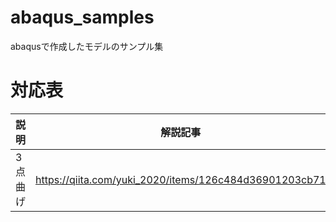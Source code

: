 # abaqus_samples
abaqusで作成したモデルのサンプル集



# 対応表

| 説明 | 解説記事 | サンプルファイル | 元動画 |
|---|---|---|---|
|3点曲げ|https://qiita.com/yuki_2020/items/126c484d36901203cb71|sample2_3point_bending.cae|https://www.youtube.com/watch?v=J4vvi-Ys-YE|
